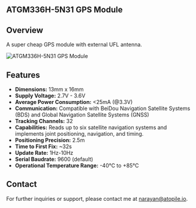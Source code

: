 ## **ATGM336H-5N31 GPS Module**

## Overview

A super cheap GPS module with external UFL antenna.

![ATGM336H-5N31 GPS Module](https://firebasestorage.googleapis.com/v0/b/atopile.appspot.com/o/atgm336h-5n31.png?alt=media&token=9ad71812-69a6-483a-ac0a-7974898bdf72 "ATGM336H-5N31 GPS Module")


## Features

- **Dimensions:** 13mm x 16mm
- **Supply Voltage:** 2.7V - 3.6V
- **Average Power Consumption:** <25mA (@3.3V)
- **Communication:** Compatible with BeiDou Navigation Satellite Systems (BDS) and Global Navigation Satellite Systems (GNSS)
- **Tracking Channels:** 32
- **Capabilities:** Reads up to six satellite navigation systems and implements joint positioning, navigation, and timing.
- **Positioning Precision:** 2.5m
- **Time to First Fix:** ~32s
- **Update Rate:** 1Hz-10Hz
- **Serial Baudrate:** 9600 (default)
- **Operational Temperature Range:** -40℃ to +85℃

## Contact
For further inquiries or support, please contact me at narayan@atopile.io.
